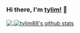 ### Hi there, I'm [tylim!](https://tylim88.github.io) 👋

<!--
**tylim88/tylim88** is a ✨ _special_ ✨ repository because its `README.md` (this file) appears on your GitHub profile.

Here are some ideas to get you started:

- 🔭 I’m currently working on ...
- 🌱 I’m currently learning ...
- 👯 I’m looking to collaborate on ...
- 🤔 I’m looking for help with ...
- 💬 Ask me about ...
- 📫 How to reach me: ...
- 😄 Pronouns: ...
- ⚡ Fun fact: ...
-->

<a href="https://github.com/tylim88/github-readme-stats">
  <img align="center" src="https://github-readme-stats.vercel.app/api/top-langs/?username=tylim88&theme=radical&count_private=true" />
</a>
<a href="https://github.com/tylim88/github-readme-stats">
  <img align="center" src="https://github-readme-stats.vercel.app/api?username=tylim88&show_icons=true&theme=radical&line_height=27&count_private=true" alt="tylim88's github stats" />
</a>


